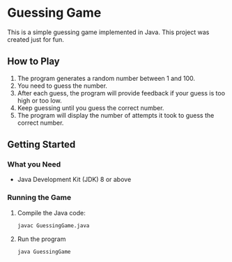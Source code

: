 # Guessing Game

This is a simple guessing game implemented in Java. This project was created just for fun.

## How to Play

1. The program generates a random number between 1 and 100.
2. You need to guess the number.
3. After each guess, the program will provide feedback if your guess is too high or too low.
4. Keep guessing until you guess the correct number.
5. The program will display the number of attempts it took to guess the correct number.

## Getting Started

### What you Need

- Java Development Kit (JDK) 8 or above

### Running the Game

1. Compile the Java code:

   ```bash
   javac GuessingGame.java

2. Run the program

    ```bash
    java GuessingGame

